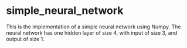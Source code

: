 # simple_neural_network

This is the implementation of a simple neural network using Numpy.
The neural network has one hidden layer of size 4, with input of size 3, and output of size 1.
